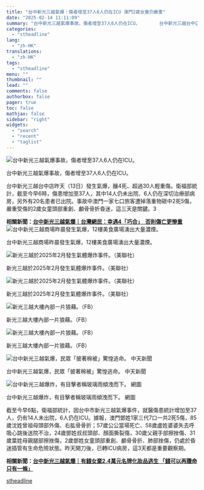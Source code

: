 ```yaml
---
title: "台中新光三越氣爆｜傷者增至37人6人仍在ICU 澳門2歲女童仍嚴重"
date: "2025-02-14 11:11:09"
summary: "台中新光三越氣爆事故，傷者增至37人6人仍在ICU。       台中新光三越台中店昨天（1..."
categories:
  - "stheadline"
lang:
  - "zh-HK"
translations:
  - "zh-HK"
tags:
  - "stheadline"
menu: ""
thumbnail: ""
lead: ""
comments: false
authorbox: false
pager: true
toc: false
mathjax: false
sidebar: "right"
widgets:
  - "search"
  - "recent"
  - "taglist"
---
```


![台中新光三越氣爆事故，傷者增至37人6人仍在ICU。](https://image.stheadline.com/f/680p0/0x0/100/none/2664e2ee4c28bde1bfc1e2c65c5a8f2e/stheadline/inewsmedia/20250214/_2025021411085858818.jpg)

台中新光三越氣爆事故，傷者增至37人6人仍在ICU。




台中新光三越台中店昨天（13日）發生氣爆，釀4死、超過30人輕重傷。衛福部統計，截至今早6時，傷患增加至37人，其中14人仍未出院、6人仍在深切治療部病房，另外有20名患者已出院。事故中澳門一家七口旅客遭掉落重物砸中2死5傷，嚴重受傷的2歲女童頭部重創、顱骨骨折昏迷，這三天是關鍵。3

**相關新聞：[台中新光三越氣爆｜台灣網民：幸遇4「巧合」  否則傷亡更慘重](https://www.stheadline.com/china-taiwan/3428690/%E5%8F%B0%E4%B8%AD%E6%96%B0%E5%85%89%E4%B8%89%E8%B6%8A%E6%B0%A3%E7%88%86%E5%8F%B0%E7%81%A3%E7%B6%B2%E6%B0%91%E5%B9%B8%E9%81%874%E5%B7%A7%E5%90%88-%E5%90%A6%E5%89%87%E5%82%B7%E4%BA%A1%E6%9B%B4%E6%85%98%E9%87%8D)**
 ![台中新光三越商場昨晨發生氣爆，12樓美食廣場湧出大量濃煙。](https://image.hkhl.hk/f/1024p0/0x0/100/none/0ed21ee34383ee5579344c8970e663bb/2025-02/NEC01P04140225_copy.jpg)


台中新光三越商場昨晨發生氣爆，12樓美食廣場湧出大量濃煙。



 ![新光三越於2025年2月發生氣體爆炸事件。（美聯社）](https://image.hkhl.hk/f/1024p0/0x0/100/none/b4a668346bb04c6d74a25c6d72f1c9cb/2025-02/13022025_063_AP.jpg)


新光三越於2025年2月發生氣體爆炸事件。（美聯社）



 ![新光三越於2025年2月發生氣體爆炸事件。（美聯社）](https://image.hkhl.hk/f/1024p0/0x0/100/none/fc1786d589a8700c70412269e392baa7/2025-02/13022025_062_AP.jpg)


新光三越於2025年2月發生氣體爆炸事件。（美聯社）



 ![新光三越大樓內部一片狼藉。（FB）](https://image.hkhl.hk/f/1024p0/0x0/100/none/4dda5607b110f02075561fbc3f27d841/2025-02/13022025_055_FB.jpg)


新光三越大樓內部一片狼藉。（FB）



 ![新光三越大樓內部一片狼藉。（FB）](https://image.hkhl.hk/f/1024p0/0x0/100/none/930eb0679ac30278b7715fe6969c33d7/2025-02/13022025_054_FB.jpg)


新光三越大樓內部一片狼藉。（FB）



 ![台中新光三越氣爆，民眾「披著棉被」驚惶逃命。 中天新聞](https://image.hkhl.hk/f/1024p0/0x0/100/none/47520cc31ee91723cfb563420f5dce88/2025-02/Clipboard44_4.png)


台中新光三越氣爆，民眾「披著棉被」驚惶逃命。 中天新聞



 ![台中新光三越爆炸，有目擊者稱玻璃雨傾洩而下。 網圖](https://image.hkhl.hk/f/1024p0/0x0/100/none/c5abc1186b0fbb32990a50b4353774c8/2025-02/Clipboard43_4.png)


台中新光三越爆炸，有目擊者稱玻璃雨傾洩而下。 網圖




截至今早6點，衛福部統計，因台中市新光三越氣爆事件，就醫傷患統計增加至37人，仍有14人未出院，6人仍在ICU。據報，澳門鄧姓1家三代7口一共2死5傷，85歲沈姓曾祖母頭部外傷、右肱骨骨折；57歲公公當場死亡、58歲盧姓婆婆失去呼吸心跳後送院不治，24歲鄧姓叔叔頭部、顏面撕裂傷，30歲父親手部擦挫傷、31歲葉姓母親腿部擦挫傷，2歲鄧姓女童頭部重創、顱骨骨折、肺部挫傷，仍處於昏迷插管有生命危險狀態。昨天開刀後，已轉ICU病房，這3天都是重要觀察期。

**相關新聞：[台中新光三越氣爆｜有錢女棄2.4萬元名牌化妝品逃生 「錢可以再賺命只有一條」](https://www.stheadline.com/china-taiwan/3428451/%E5%8F%B0%E4%B8%AD%E6%96%B0%E5%85%89%E4%B8%89%E8%B6%8A%E6%B0%A3%E7%88%86%E6%9C%89%E9%8C%A2%E5%A5%B3%E6%A3%8424%E8%90%AC%E5%85%83%E5%90%8D%E7%89%8C%E5%8C%96%E5%A6%9D%E5%93%81%E9%80%83%E7%94%9F-%E9%8C%A2%E5%8F%AF%E4%BB%A5%E5%86%8D%E8%B3%BA%E5%91%BD%E5%8F%AA%E6%9C%89%E4%B8%80%E6%A2%9D)**

[stheadline](https://std.stheadline.com/realtime/article/2052722/即時-中國-台中新光三越氣爆-傷者增至37人6人仍在ICU-澳門2歲女童仍嚴重)

